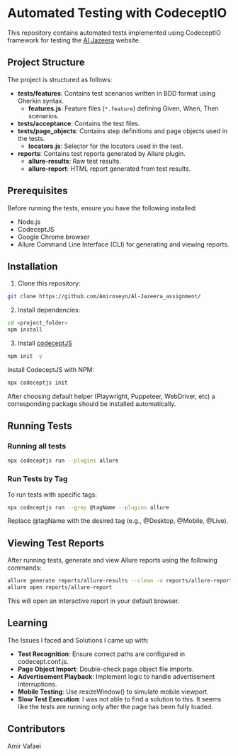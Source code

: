 # Automated Testing with CodeceptIO

This repository contains automated tests implemented using CodeceptIO framework for testing the [Al Jazeera](https://aljazeera.com/) website.

## Project Structure

The project is structured as follows:

- **tests/features**: Contains test scenarios written in BDD format using Gherkin syntax.
  - **features.js**: Feature files (`*.feature`) defining Given, When, Then scenarios.
- **tests/acceptance**: Contains the test files.
- **tests/page_objects**: Contains step definitions and page objects used in the tests.
  - **locators.js**: Selector for the locators used in the test.
- **reports**: Contains test reports generated by Allure plugin.
  - **allure-results**: Raw test results.
  - **allure-report**: HTML report generated from test results.

## Prerequisites

Before running the tests, ensure you have the following installed:

- Node.js
- CodeceptJS
- Google Chrome browser
- Allure Command Line Interface (CLI) for generating and viewing reports.

## Installation

1. Clone this repository:

 ```bash
 git clone https://github.com/Amiroseyn/Al-Jazeera_assignment/
 ```

2. Install dependencies:

  ```bash
  cd <project_folder>
  npm install
  ```

3. Install [codeceptJS](https://codecept.io/installation/)

  ```bash
  npm init -y
  ```

  Install CodeceptJS with NPM:

  ```bash
  npx codeceptjs init
  ```

  After choosing default helper (Playwright, Puppeteer, WebDriver, etc) a corresponding package should be installed automatically.

## Running Tests
### Running all tests

  ```bash
  npx codeceptjs run --plugins allure
  ```

### Run Tests by Tag
To run tests with specific tags:

  ```bash
  npx codeceptjs run --grep @tagName --plugins allure
  ```

Replace @tagName with the desired tag (e.g., @Desktop, @Mobile, @Live).

## Viewing Test Reports
After running tests, generate and view Allure reports using the following commands:

```bash
allure generate reports/allure-results --clean -o reports/allure-report
allure open reports/allure-report
```
This will open an interactive report in your default browser.

## Learning

The Issues I faced and Solutions I came up with:
- **Test Recognition**: Ensure correct paths are configured in codecept.conf.js.
- **Page Object Import**: Double-check page object file imports.
- **Advertisement Playback**: Implement logic to handle advertisement interruptions.
- **Mobile Testing**: Use resizeWindow() to simulate mobile viewport.
- **Slow Test Execution**: I was not able to find a solution to this. It seems like the tests are running only after the page has been fully loaded.


## Contributors
Amir Vafaei

